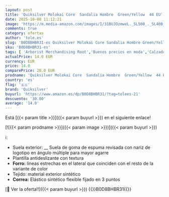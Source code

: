 ```yaml
---
layout: post
title: 'Quiksilver Molokai Core  Sandalia Hombre  Green/Yellow  44 EU'
date: 2025-10-08 11:12:21
image: 'https://m.media-amazon.com/images/I/31BUJOzmweL._SL500_._SL400_.jpg'
comments: true
category: ofertas
author: 'tole.es'
slug: 'B0D8BHBR31-es Quiksilver Molokai Core Sandalia Hombre Green/Yellow 44 EU'
sku: 'B0D8BHBR31-es'
tags: [ 'Arborist Merchandising Root','Buenos precios en moda','Calzado deportivo para hombre','Compre 2, obtenga un 10 % de descuento','Compre 2, obtenga un 10 % de descuento_Shoes 2','Moda','Moda Hombre','Sandalias deportivas para hombre','Self Service','Shoes','Special Features Stores','Zapatillas deportivas y de moda para hombre','Zapatos para hombre','c8538d25-3af9-48d3-aeff-5f3ce5572a36_0','c8538d25-3af9-48d3-aeff-5f3ce5572a36_1701','c8538d25-3af9-48d3-aeff-5f3ce5572a36_7601','quiksilver','sandalia','🇪🇸', ]
actualPrice: 14.0 EUR
currency: EUR
price: 14.0
comparePrice: 20.0 EUR
prodname: 'Quiksilver Molokai Core  Sandalia Hombre  Green/Yellow  44 EU'
country: 'es'
flag: '🇪🇸'
brand: 'Quiksilver'
buyurl: 'https://www.amazon.es/dp/B0D8BHBR31/?tag=tolees-21'
descuento: '30.00'
average: '14.0'
---
```


Está [{{< param title >}}]({{< param buyurl >}}) en el siguiente enlace!

[![{{< param prodname >}}]({{< param image >}})]({{< param buyurl >}})

ℹ️:

- Suela exterior: __ Suela de goma de espuma revisada con nariz de logotipo en ángulo múltiple para mayor agarre
- Plantilla antideslizante con textura
- __Forro:__ líneas estrechas en el lateral que coinciden con el resto de la variante de color
- Tejido: material exterior sintético
- __Correa:__ Elástico sintético flexible fijado en 3 puntos

[🛒 Ver la oferta!!]({{< param buyurl >}})
{{<world>}}B0D8BHBR31{{</world>}}
